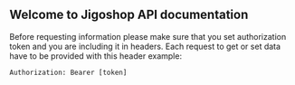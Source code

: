 ## Welcome to Jigoshop API documentation
Before requesting information please make sure that you set authorization token and you are including it in headers.
Each request to get or set data have to be provided with this header example:

```Authorization: Bearer [token]```
